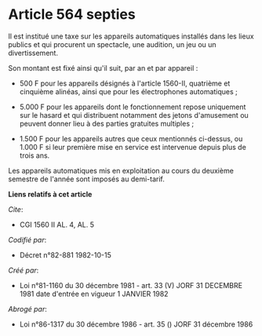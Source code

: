 # Article 564 septies

Il est institué une taxe sur les appareils automatiques installés dans les lieux publics et qui procurent un spectacle, une
audition, un jeu ou un divertissement.

Son montant est fixé ainsi qu'il suit, par an et par appareil :

- 500 F pour les appareils désignés à l'article 1560-II, quatrième et cinquième alinéas, ainsi que pour les électrophones
automatiques ;

- 5.000 F pour les appareils dont le fonctionnement repose uniquement sur le hasard et qui distribuent notamment des jetons
d'amusement ou peuvent donner lieu à des parties gratuites multiples ;

- 1.500 F pour les appareils autres que ceux mentionnés ci-dessus, ou 1.000 F si leur première mise en service est intervenue
depuis plus de trois ans.

Les appareils automatiques mis en exploitation au cours du deuxième semestre de l'année sont imposés au demi-tarif.

**Liens relatifs à cet article**

_Cite_:

  - CGI 1560 II AL. 4, AL. 5

_Codifié par_:

  - Décret n°82-881 1982-10-15

_Créé par_:

  - Loi n°81-1160 du 30 décembre 1981 - art. 33 (V) JORF 31 DECEMBRE 1981 date d'entrée en vigueur 1 JANVIER 1982

_Abrogé par_:

  - Loi n°86-1317 du 30 décembre 1986 - art. 35 () JORF 31 décembre 1986
